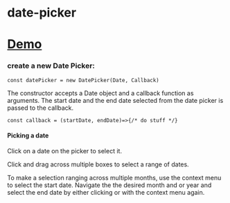 # date-picker

# [Demo](https://seegg.github.io/date-picker)

### create a new Date Picker:

`const datePicker = new DatePicker(Date, Callback)`

The constructor accepts a Date object and a callback function as arguments. The start date and the end date selected from the date picker is passed to the callback. 

`const callback = (startDate, endDate)=>{/* do stuff */}`


#### Picking a date

Click on a date on the picker to select it.

Click and drag across multiple boxes to select a range of dates.

To make a selection ranging across multiple months, use the context menu to select the start date. Navigate the the desired month and or year and select the end date by either clicking or with the context menu again.